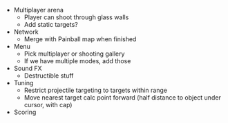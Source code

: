 - Multiplayer arena
    - Player can shoot through glass walls
    - Add static targets?
- Network
    - Merge with Painball map when finished
- Menu
    - Pick multiplayer or shooting gallery
    - If we have multiple modes, add those
- Sound FX
    - Destructible stuff
- Tuning
    - Restrict projectile targeting to targets within range
    - Move nearest target calc point forward (half distance to object under cursor, with cap)
- Scoring
